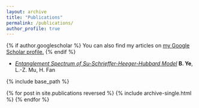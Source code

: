 ```yaml
---
layout: archive
title: "Publications"
permalink: /publications/
author_profile: true
---
```


{% if author.googlescholar %}
  You can also find my articles on <u><a href="{{author.googlescholar}}">my Google Scholar profile</a>.</u>
{% endif %}

* [_Entanglement Spectrum of Su-Schrieffer-Heeger-Hubbard Model_](http://connorlin.github.io)    __B. Ye__, L.-Z. Mu, H. Fan

{% include base_path %}

{% for post in site.publications reversed %}
  {% include archive-single.html %}
{% endfor %}
